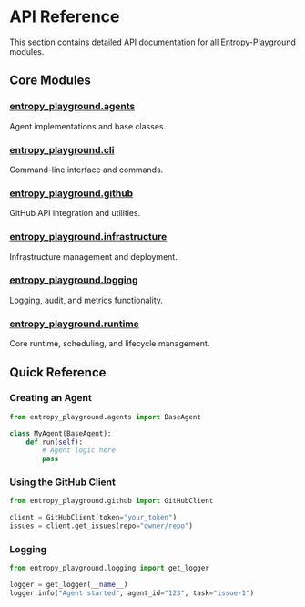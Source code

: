 # API Reference

This section contains detailed API documentation for all Entropy-Playground modules.

## Core Modules

### [entropy_playground.agents](agents.md)
Agent implementations and base classes.

### [entropy_playground.cli](cli.md)
Command-line interface and commands.

### [entropy_playground.github](github.md)
GitHub API integration and utilities.

### [entropy_playground.infrastructure](infrastructure.md)
Infrastructure management and deployment.

### [entropy_playground.logging](logging.md)
Logging, audit, and metrics functionality.

### [entropy_playground.runtime](runtime.md)
Core runtime, scheduling, and lifecycle management.

## Quick Reference

### Creating an Agent

```python
from entropy_playground.agents import BaseAgent

class MyAgent(BaseAgent):
    def run(self):
        # Agent logic here
        pass
```

### Using the GitHub Client

```python
from entropy_playground.github import GitHubClient

client = GitHubClient(token="your_token")
issues = client.get_issues(repo="owner/repo")
```

### Logging

```python
from entropy_playground.logging import get_logger

logger = get_logger(__name__)
logger.info("Agent started", agent_id="123", task="issue-1")
```